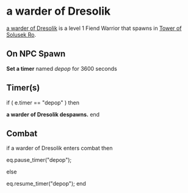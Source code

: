 # a warder of Dresolik



[a warder of Dresolik](/npc/212419) is a level 1 Fiend Warrior that spawns in [Tower of Solusek Ro](/zone/212).



## On NPC Spawn

**Set a timer** named *depop* for 3600 seconds


## Timer(s)

if ( e.timer == "depop" ) then


**a warder of Dresolik despawns.**
end



## Combat

if  a warder of Dresolik enters combat  then


eq.pause_timer("depop");

else


eq.resume_timer("depop");
end
